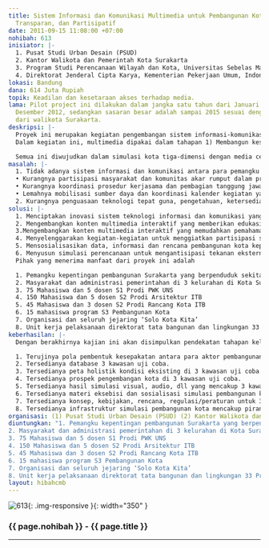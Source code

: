 ```yaml
---
title: Sistem Informasi dan Komunikasi Multimedia untuk Pembangunan Kota yang Inovatif,
  Transparan, dan Partisipatif
date: 2011-09-15 11:08:00 +07:00
nohibah: 613
inisiator: |-
  1. Pusat Studi Urban Desain (PSUD)
  2. Kantor Walikota dan Pemerintah Kota Surakarta
  3. Program Studi Perencanaan Wilayah dan Kota, Universitas Sebelas Maret
  4. Direktorat Jenderal Cipta Karya, Kementerian Pekerjaan Umum, Indonesia
lokasi: Bandung
dana: 614 Juta Rupiah
topik: Keadilan dan kesetaraan akses terhadap media.
lama: Pilot project ini dilakukan dalam jangka satu tahun dari Januari 2012 hingga
  Desember 2012, sedangkan sasaran besar adalah sampai 2015 sesuai dengan komitmen
  dari walikota Surakarta.
deskripsi: |-
  Proyek ini merupakan kegiatan pengembangan sistem informasi-komunikasi multimedia sebagai tulang punggung pembangunan kota Surakarta dan merupakan sinergi empat kubu; masyarakat, profesional, pebisnis, dan pemerintah. Kegiatan ini memungkinkan penyelenggaraan perencanaan, pengendalian pelaksanaan, pemanfaatan dan evaluasi pembangunan kota yang dilaksanakan secara partisipatif, transparan dan inovatif menggunakan seluruh media untuk menjangkau pemahaman dan keterlibatan aktif seluruh pemangku kepentingan terutama di tingkat lokal.
  Dalam kegiatan ini, multimedia dipakai dalam tahapan 1) Membangun kesepakatan pemangku kepentingan, 2) Membangun database kota, 3) Membangun peta kondisi eksisting kota, 4) Melaksanakan analisis prospek kota, 5) Melaksanakan simulasi pembangunan kota, 6) Melaksanakan eksibisi dan sosialisasi serta 7) Perumusan kebijakan, rencana, peraturan, program dan perijinan untuk keberlanjutan penghidupan masyarakat dan kota.

  Semua ini diwujudkan dalam simulasi kota tiga-dimensi dengan media cetak, panel eksibisi, media suara, media visual, jejaring sosial, IT dan model fisik kota yang independen dan diperbaharui pada perioda tertentu dan bisa diakses oleh seluruh pemangku kepentingan dan dipertanggung jawabkan secara terbuka. Usulan proyek adalah ujicoba seluruh siklus pada sebagian wilayah kota, sehingga dapat dipetakan peluang penggunaan, kebutuhan dan kepentingan Media untuk keberhasilan pembangunan kota secara berkelanjutan dengan prinsip Good Governance. Selanjutnya model direplikasi dan menjadi penguatan pembangunan kota Surakarta di masa datang dan menjadi best practice bagi penyelenggaran pembangunan kota di Indonesia.
masalah: |-
  1. Tidak adanya sistem informasi dan komunikasi antara para pemangku kepentingan perencanaan kota yang yang menyebabkan:
  • Kurangnya partisipasi masyarakat dan komunitas akar rumput dalam proses-proses (perencanaan) pembangunan.
  • Kurangnya koordinasi prosedur kerjasama dan pembagian tanggung jawab diantara aktor (antar instansi, dinas, kelompok masyarakat, dll) yang terlibat dalam pembangunan kota Surakarta.
  • Lemahnya mobilisasi sumber daya dan koordinasi kalender kegiatan yang berbeda di masing-masing aktor dan unit kerja.
  2. Kurangnya penguasaan teknologi tepat guna, pengetahuan, ketersediaan waktu dan kapasitas tenaga profesional untuk memenuhi tingginya kebutuhan informasi dan komunikasi mengenai data/konten/substansi perencanaan kota.
solusi: |-
  1. Menciptakan inovasi sistem teknologi informasi dan komunikasi yang ramah pengguna dalam rangka meningkatkan keterlibatan akar rumput dalam proses pembangunan.
  2. Mengembangkan konten multimedia interaktif yang memberikan edukasi bagi seluruh mitra pembangunan tentang kondisi riil kota dan dinamika pembangunan yang terjadi di dalamnya.
  3.Mengembangkan konten multimedia interaktif yang memudahkan pemahaman masyarakat untuk dapat berpartisipasi dalam proses-proses (perencanaan) pembangunan kota.
  4. Menyelenggarakan kegiatan-kegiatan untuk menggiatkan partisipasi sebagai kunci dari tahapan pemetaan kondisi eksisting, analisis dan simulasi pembangunan kota untuk menjamin keterwakilan kepentingan dan keadilan seluruh pemangku kepentingan pada masa depan kota Surakarta.
  5. Mensosialisasikan data, informasi dan rencana pembangunan kota kepada seluruh mitra pembangunan kota untuk mendukung transparansi dan objektifitas sebagai kunci dari tahapan simulasi, eksibisi dan perumusan kebijakan.
  6. Menyusun simulasi perencanaan untuk mengantisipasi tekanan eksternal kota seperti a) Perubahan iklim, b) Dinamika ekonomi lokal – regional – nasional – global c) Dinamika pengembangan sistem prasarana dan sarana d) Dinamika investasi dari seluruh pemangku kepentingan dan lainnya.
  Pihak yang menerima manfaat dari proyek ini adalah

  1. Pemangku kepentingan pembangunan Surakarta yang berpenduduk sekitar 600 ribu jiwa
  2. Masyarakat dan administrasi pemerintahan di 3 kelurahan di Kota Surakarta
  3. 75 Mahasiswa dan 5 dosen S1 Prodi PWK UNS
  4. 150 Mahasiswa dan 5 dosen S2 Prodi Arsitektur ITB
  5. 45 Mahasiswa dan 3 dosen S2 Prodi Rancang Kota ITB
  6. 15 mahasiswa program S3 Pembangunan Kota
  7. Organisasi dan seluruh jejaring ‘Solo Kota Kita’
  8. Unit kerja pelaksanaan direktorat tata bangunan dan lingkungan 33 Propinsi Ditjen Ciptakarya
keberhasilan: |-
  Dengan berakhirnya kajian ini akan disimpulkan pendekatan tahapan keluaran yang menjamin terjadinya keadilan akses informasi dan keterlibatan pengambilan keputusan melalui optimasi media. Secara rinci hasil kajian adalah sebagai berikut:

  1. Terujinya pola pembentuk kesepakatan antara para aktor pembangunan kota di 3 kawasan uji coba (Kawasan Pecinan, Kawasan Pasar Gede dan Kawasan Balaikota-Koridor Sudirman).
  2. Tersedianya database 3 kawasan uji coba.
  3. Tersedianya peta holistik kondisi eksisting di 3 kawasan uji coba.
  4. Tersedianya prospek pengembangan kota di 3 kawasan uji coba.
  5. Tersedianya hasil simulasi visual, audio, dll yang mencakup 3 kawasan uji coba.
  6. Tersedianya materi eksebisi dan sosialisasi simulasi pembangunan kota Surakarta di 3 kawasan uji coba.
  7. Tersedianya konsep, kebijakan, rencana, regulasi/peraturan untuk 3 kawasan uji coba.
  8. Tersedianya infrastruktur simulasi pembangunan kota mencakup piranti lunak, piranti keras dan rekayasa komunikasi.
organisasi: (1) Pusat Studi Urban Desain (PSUD) (2) Kantor Walikota dan Pemerintah Kota Surakarta (3) Program Studi Perencanaan Wilayah dan Kota, Universitas Sebelas Maret (4) Direktorat Jenderal Cipta Karya, Kementerian Pekerjaan Umum, Indonesia
diuntungkan: "1. Pemangku kepentingan pembangunan Surakarta yang berpenduduk sekitar 600 ribu jiwa
2. Masyarakat dan administrasi pemerintahan di 3 kelurahan di Kota Surakarta
3. 75 Mahasiswa dan 5 dosen S1 Prodi PWK UNS 
4. 150 Mahasiswa dan 5 dosen S2 Prodi Arsitektur ITB
5. 45 Mahasiswa dan 3 dosen S2 Prodi Rancang Kota ITB
6. 15 mahasiswa program S3 Pembangunan Kota
7. Organisasi dan seluruh jejaring ‘Solo Kota Kita’ 
8. Unit kerja pelaksanaan direktorat tata bangunan dan lingkungan 33 Propinsi Ditjen Ciptakarya"
layout: hibahcmb
---
```


![613](/static/img/hibahcmb/613.png){: .img-responsive }{: width="350" }

### {{ page.nohibah }} - {{ page.title }}

---
